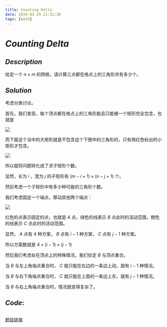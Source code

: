 ```yaml
---
title: Counting Delta
date: 2019-03-29 21:31:30
tags: [math]
---
```


# $Counting$ $Delta$ 

## $Description$

给定一个 $n \times m$ 的网格，请计算三点都在格点上的三角形共有多少个。

## $Solution$

考虑分类讨论。

首先，我们发现，每个顶点都在格点上的三角形能且只能被一个矩形完全包含，也就是

![](https://s2.ax1x.com/2019/03/29/ABezzq.png)

而下面这个当中的大矩形就是不包含这个下图中的三角形的，只有用红色标出的小矩形才包含。

![](https://s2.ax1x.com/2019/03/29/ABevJs.png)

所以就将问题转化成了求子矩形个数。

显然，长为 $i$ ，宽为 $j$ 的子矩形有 $(m - i + 1) \times (n - j + 1)$ 个。

然后考虑一个子矩形中有多少种可能的三角形个数。

我们考虑固定一个端点，移动其他两个端点：

![](https://s2.ax1x.com/2019/03/29/ABmq6x.png)

红色的点表示固定的点，也就是 $A$ 点，绿色的线表示 $B$ 点此时的活动范围，橙色的线表示 $C$ 点此时的活动范围。

显然， $A$ 点有 $4$ 种方案， $B$ 点有 $i - 1$ 种方案， $C$ 点有 $j - 1$ 种方案。

所以方案数就是 $4 \times (i - 1) \times (j - 1)$

然后我们考虑处在顶点上的特殊情况，我们钦定 $B$ 与顶点重合。

当 $B$ 与左上角端点重合时， $C$ 就只能在右边的一条边上动，就有 $i - 1$ 种情况。

当 $B$ 与右下角端点重合时， $C$ 就只能在上面的一条边上东，就有 $j - 1$ 种情况。

当 $B$ 与右上角端点重合时，情况就变得复杂了。



## $Code:$

```cpp

```

[题目链接](<https://www.luogu.org/problemnew/show/P3166>)

